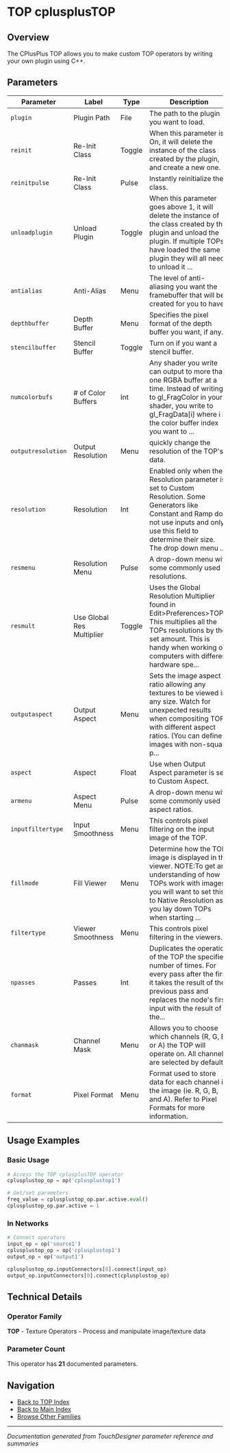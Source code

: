 # TOP cplusplusTOP

## Overview

The CPlusPlus TOP allows you to make custom TOP operators by writing your own plugin using C++.

## Parameters

| Parameter | Label | Type | Description |
|-----------|-------|------|-------------|
| `plugin` | Plugin Path | File | The path to the plugin you want to load. |
| `reinit` | Re-Init Class | Toggle | When this parameter is On, it will delete the instance of the class created by the plugin, and create a new one. |
| `reinitpulse` | Re-Init Class | Pulse | Instantly reinitialize the class. |
| `unloadplugin` | Unload Plugin | Toggle | When this parameter goes above 1, it will delete the instance of the class created by the plugin and unload the plugin. If multiple TOPs have loaded the same plugin they will all need to unload it ... |
| `antialias` | Anti-Alias | Menu | The level of anti-aliasing you want the framebuffer that will be created for you to have. |
| `depthbuffer` | Depth Buffer | Menu | Specifies the pixel format of the depth buffer you want, if any. |
| `stencilbuffer` | Stencil Buffer | Toggle | Turn on if you want a stencil buffer. |
| `numcolorbufs` | # of Color Buffers | Int | Any shader you write can output to more than one RGBA buffer at a time. Instead of writing to gl_FragColor in your shader, you write to gl_FragData[i] where i is the color buffer index you want to ... |
| `outputresolution` | Output Resolution | Menu | quickly change the resolution of the TOP's data. |
| `resolution` | Resolution | Int | Enabled only when the Resolution parameter is set to Custom Resolution. Some Generators like Constant and Ramp do not use inputs and only use this field to determine their size. The drop down menu ... |
| `resmenu` | Resolution Menu | Pulse | A drop-down menu with some commonly used resolutions. |
| `resmult` | Use Global Res Multiplier | Toggle | Uses the Global Resolution Multiplier found in Edit>Preferences>TOPs. This multiplies all the TOPs resolutions by the set amount. This is handy when working on computers with different hardware spe... |
| `outputaspect` | Output Aspect | Menu | Sets the image aspect ratio allowing any textures to be viewed in any size. Watch for unexpected results when compositing TOPs with different aspect ratios. (You can define images with non-square p... |
| `aspect` | Aspect | Float | Use when Output Aspect parameter is set to Custom Aspect. |
| `armenu` | Aspect Menu | Pulse | A drop-down menu with some commonly used aspect ratios. |
| `inputfiltertype` | Input Smoothness | Menu | This controls pixel filtering on the input image of the TOP. |
| `fillmode` | Fill Viewer | Menu | Determine how the TOP image is displayed in the viewer. NOTE:To get an understanding of how TOPs work with images, you will want to set this to Native Resolution as you lay down TOPs when starting ... |
| `filtertype` | Viewer Smoothness | Menu | This controls pixel filtering in the viewers. |
| `npasses` | Passes | Int | Duplicates the operation of the TOP the specified number of times. For every pass after the first it takes the result of the previous pass and replaces the node's first input with the result of the... |
| `chanmask` | Channel Mask | Menu | Allows you to choose which channels (R, G, B, or A) the TOP will operate on. All channels are selected by default. |
| `format` | Pixel Format | Menu | Format used to store data for each channel in the image (ie. R, G, B, and A). Refer to Pixel Formats for more information. |

## Usage Examples

### Basic Usage

```python
# Access the TOP cplusplusTOP operator
cplusplustop_op = op('cplusplustop1')

# Get/set parameters
freq_value = cplusplustop_op.par.active.eval()
cplusplustop_op.par.active = 1
```

### In Networks

```python
# Connect operators
input_op = op('source1')
cplusplustop_op = op('cplusplustop1')
output_op = op('output1')

cplusplustop_op.inputConnectors[0].connect(input_op)
output_op.inputConnectors[0].connect(cplusplustop_op)
```

## Technical Details

### Operator Family

**TOP** - Texture Operators - Process and manipulate image/texture data

### Parameter Count

This operator has **21** documented parameters.

## Navigation

- [Back to TOP Index](../TOP/TOP_INDEX.md)
- [Back to Main Index](../OPERATORS_INDEX.md)
- [Browse Other Families](../OPERATORS_INDEX.md#quick-navigation)

---
*Documentation generated from TouchDesigner parameter reference and summaries*
